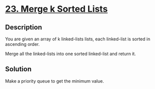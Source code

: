 # [23. Merge k Sorted Lists](https://leetcode.com/problems/merge-k-sorted-lists/)
## Description
You are given an array of k linked-lists lists, each linked-list is sorted in ascending order.

Merge all the linked-lists into one sorted linked-list and return it.
## Solution
Make a priority queue to get the minimum value.
